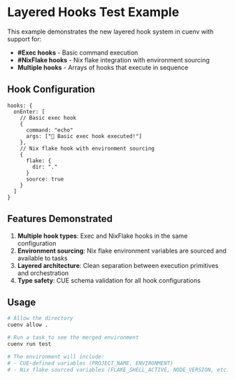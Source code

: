 # Layered Hooks Test Example

This example demonstrates the new layered hook system in cuenv with support for:

- **#Exec hooks** - Basic command execution
- **#NixFlake hooks** - Nix flake integration with environment sourcing
- **Multiple hooks** - Arrays of hooks that execute in sequence

## Hook Configuration

```cue
hooks: {
  onEnter: [
    // Basic exec hook
    {
      command: "echo"
      args: ["🚀 Basic exec hook executed!"]
    },
    // Nix flake hook with environment sourcing
    {
      flake: {
        dir: "."
      }
      source: true
    }
  ]
}
```

## Features Demonstrated

1. **Multiple hook types**: Exec and NixFlake hooks in the same configuration
2. **Environment sourcing**: Nix flake environment variables are sourced and available to tasks
3. **Layered architecture**: Clean separation between execution primitives and orchestration
4. **Type safety**: CUE schema validation for all hook configurations

## Usage

```bash
# Allow the directory
cuenv allow .

# Run a task to see the merged environment
cuenv run test

# The environment will include:
# - CUE-defined variables (PROJECT_NAME, ENVIRONMENT)
# - Nix flake sourced variables (FLAKE_SHELL_ACTIVE, NODE_VERSION, etc.)
```